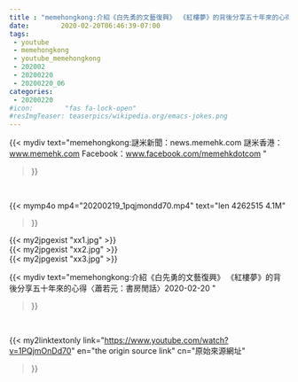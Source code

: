 ```yaml
---
title : "memehongkong:介紹《白先勇的文藝復興》 《紅樓夢》的背後分享五十年來的心得〈蕭若元：書房閒話〉2020-02-20 "
date:        2020-02-20T06:46:39-07:00
tags:
 - youtube
 - memehongkong
 - youtube_memehongkong
 - 202002
 - 20200220
 - 20200220_06
categories:
 - 20200220
#icon:        "fas fa-lock-open"
#resImgTeaser: teaserpics/wikipedia.org/emacs-jokes.png
---
```


{{< mydiv text="memehongkong:謎米新聞：news.memehk.com 謎米香港： www.memehk.com Facebook：www.facebook.com/memehkdotcom "
>}}
<br>


{{< mymp4o mp4="20200219_1pqjmondd70.mp4"
text="len 4262515    4.1M"
>}}

{{< my2jpgexist "xx1.jpg" >}}<br>
{{< my2jpgexist "xx2.jpg" >}}<br>
{{< my2jpgexist "xx3.jpg" >}}<br>



{{< mydiv text="memehongkong:介紹《白先勇的文藝復興》 《紅樓夢》的背後分享五十年來的心得〈蕭若元：書房閒話〉2020-02-20 "
>}}
<br>

{{< my2linktextonly link="https://www.youtube.com/watch?v=1PQjmOnDd70"
en="the origin source link" cn="原始來源網址"
>}}


<br>

